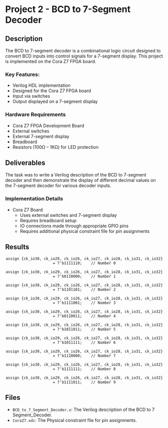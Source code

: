# Project 2 - BCD to 7-Segment Decoder

## Description

The BCD to 7-segment decoder is a combinational logic circuit designed to convert BCD inputs into control signals for a 7-segment display. This project is implemented on the Cora Z7 FPGA board.

### Key Features:
- Verilog HDL implementation
- Designed for the Cora Z7 FPGA board
- Input via switches
- Output displayed on a 7-segment display

### Hardware Requirements

- Cora Z7 FPGA Development Board
- External switches
- External 7-segment display
- Breadboard
- Resistors (100Ω – 1KΩ) for LED protection

## Deliverables

The task was to write a Verilog description of the BCD to 7-segment decoder and then demonstrate the display of different decimal values on the 7-segment decoder for various decoder inputs.

### Implementation Details
- Cora Z7 Board
  - Uses external switches and 7-segment display
  - Requires breadboard setup
  - IO connections made through appropriate GPIO pins
  - Requires additional physical constraint file for pin assignments

## Results

<p align="center">
  <code>assign {ck_io30, ck_io29, ck_io26, ck_io27, ck_io28, ck_io31, ck_io32} = 7'b1111110;    // Number 0</code>
</p>

<p align="center">
  <code>assign {ck_io30, ck_io29, ck_io26, ck_io27, ck_io28, ck_io31, ck_io32} = 7'b0110000;    // Number 1</code>
</p>

<p align="center">
  <code>assign {ck_io30, ck_io29, ck_io26, ck_io27, ck_io28, ck_io31, ck_io32} = 7'b1101101;    // Number 2</code>
</p>

<p align="center">
  <code>assign {ck_io30, ck_io29, ck_io26, ck_io27, ck_io28, ck_io31, ck_io32} = 7'b1111001;    // Number 3</code>
</p>

<p align="center">
  <code>assign {ck_io30, ck_io29, ck_io26, ck_io27, ck_io28, ck_io31, ck_io32} = 7'b0110011;    // Number 4</code>
</p>

<p align="center">
  <code>assign {ck_io30, ck_io29, ck_io26, ck_io27, ck_io28, ck_io31, ck_io32} = 7'b1011011;    // Number 5</code>
</p>

<p align="center">
  <code>assign {ck_io30, ck_io29, ck_io26, ck_io27, ck_io28, ck_io31, ck_io32} = 7'b1011111;    // Number 6</code>
</p>

<p align="center">
  <code>assign {ck_io30, ck_io29, ck_io26, ck_io27, ck_io28, ck_io31, ck_io32} = 7'b1110000;    // Number 7</code>
</p>

<p align="center">
  <code>assign {ck_io30, ck_io29, ck_io26, ck_io27, ck_io28, ck_io31, ck_io32} = 7'b1111111;    // Number 8</code>
</p>

<p align="center">
  <code>assign {ck_io30, ck_io29, ck_io26, ck_io27, ck_io28, ck_io31, ck_io32} = 7'b1111011;    // Number 9</code>
</p>

## Files

- `BCD_to_7_Segment_Decoder.v`: The Verilog description of the BCD to 7 Segment_Decoder.
- `CoraZ7.xdc`: The Physical constraint file for pin assignments.
